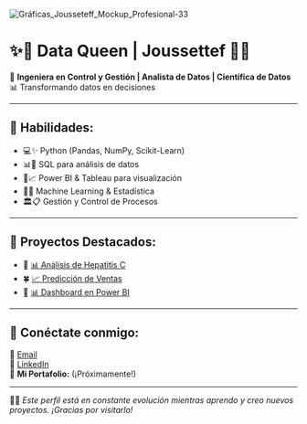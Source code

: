 ![Gráficas_Jousseteff_Mockup_Profesional-33](https://github.com/user-attachments/assets/48625631-b7a7-4a7e-9483-9f78cbe6af7d)


# ✨👑 Data Queen | Joussettef 💜🌷  

🌸 **Ingeniera en Control y Gestión | Analista de Datos | Científica de Datos**  
📊 Transformando datos en decisiones  

---

## 🎀 Habilidades:
- 💻✨ Python (Pandas, NumPy, Scikit-Learn)
- 📊🎨 SQL para análisis de datos
- 🌈📈 Power BI & Tableau para visualización
- 🧠💡 Machine Learning & Estadística
- 🏛️📋 Gestión y Control de Procesos  

---

## 🌟 Proyectos Destacados:
- 🌿 [📊 Análisis de Hepatitis C](#)  
- 🍀 [📈 Predicción de Ventas](#)  
- 💎 [📊 Dashboard en Power BI](#)  

---

## 💌 Conéctate conmigo:
💌 [Email](mailto:joussettef.ch@gmail.com)  
💼 [LinkedIn](https://www.linkedin.com/in/joussettef-chavez-aguilar/)  
📂 **Mi Portafolio:** (¡Próximamente!)  

---

🌷✨ _Este perfil está en constante evolución mientras aprendo y creo nuevos proyectos. ¡Gracias por visitarlo!_  
